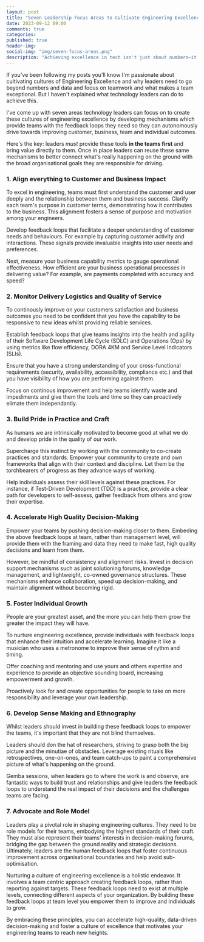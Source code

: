 ```yaml
---
layout: post
title: "Seven Leadership Focus Areas to Cultivate Engineering Excellence"
date: 2023-09-12 09:00
comments: true
categories:
published: true
header-img:
social-img: "img/seven-focus-areas.png"
description: "Achieving excellence in tech isn't just about numbers—it's about leaders cultivating cultures of excellence. Here are 7 actionable strategies tech leaders can use to create highly empowered teams and drive organizational performance."
---
```


If you've been following my posts you'll know I'm passionate about cultivating cultures of Engineering Excellence and why leaders need to go beyond numbers and data and focus on teamwork and what makes a team exceptional. But I haven't explained what technology leaders can do to achieve this.

I've come up with seven areas technology leaders can focus on to create these cultures of engineering excellence by developing mechanisms which provide teams with the feedback loops they need so they can autonomously drive towards improving customer, business, team and individual outcomes. 

Here's the key: leaders *must* provide these tools **in the teams first** and bring value directly to them. Once in place leaders can reuse these same mechanisms to better connect what's really happening on the ground with the broad organisational goals they are responsible for driving.

### **1. Align everything to Customer and Business Impact**

To excel in engineering, teams must first understand the customer and user deeply and the relationship between them and business success. Clarify each team's purpose in customer terms, demonstrating how it contributes to the business. This alignment fosters a sense of purpose and motivation among your engineers.

Develop feedback loops that facilitate a deeper understanding of customer needs and behaviours. For example by capturing customer activity and interactions. These signals provide invaluable insights into user needs and preferences. 

Next, measure your business capability metrics to gauge operational effectiveness. How efficient are your business operational processes in delivering value? For example, are payments completed with accuracy and speed?

### **2. Monitor Delivery Logistics and Quality of Service**

To continously improve on your customers satisfaction and business outcomes you need to be confident that you have the capability to be responsive to new ideas whilst providing reliable services.

Establish feedback loops that give teams insights into the health and agility of their Software Development Life Cycle (SDLC) and Operations (Ops) by using metrics like flow efficiency, DORA 4KM and Service Level Indicators (SLIs).

Ensure that you have a strong understanding of your cross-functional requirements (security, availability, accessibility, compliance etc.) and that you have visibility of how you are performing against them.

Focus on continous improvement and help teams identify waste and impediments and give them the tools and time so they can proactively elimate them independantly. 

### **3. Build Pride in Practice and Craft**

As humans we are intrinsically motivated to become good at what we do and develop pride in the quality of our work.

Supercharge this instinct by working with the community to co-create practices and standards. Empower your community to create and own frameworks that align with their context and discipline. Let them be the torchbearers of progress as they advance ways of working. 

Help individuals assess their skill levels against these practices. For instance, if Test-Driven Development (TDD) is a practice, provide a clear path for developers to self-assess, gather feedback from others and grow their expertise.

### **4. Accelerate High Quality Decision-Making**

Empower your teams by pushing decision-making closer to them. Embeding the above feedback loops at team, rather than management level, will provide them with the framing and data they need to make fast, high quality decisions and learn from them. 

However, be mindful of consistency and alignment risks. Invest in decision support mechanisms such as joint solutioning forums, knowledge management, and lightweight, co-owned governance structures. These mechanisms enhance collaboration, speed up decision-making, and maintain alignment without becoming rigid.

### **5. Foster Individual Growth**

People are your greatest asset, and the more you can help them grow the greater the impact they will have.

To nurture engineering excellence, provide individuals with feedback loops that enhance their intuition and accelerate learning. Imagine it like a musician who uses a metronome to improve their sense of rythm and timing. 

Offer coaching and mentoring and use yours and others expertise and experience to provide an objective sounding board, increasing empowerment and growth.

Proactively look for and create opportunities for people to take on more responsibility and leverage your own leadership.

### **6. Develop Sense Making and Ethnography**

Whilst leaders should invest in building these feedback loops to empower the teams, it's important that they are not blind themselves.

Leaders should don the hat of researchers, striving to grasp both the big picture and the minutiae of obstacles. Leverage existing rituals like retrospectives, one-on-ones, and team catch-ups to paint a comprehensive picture of what's happening on the ground.

Gemba sessions, when leaders go to where the work is and observe, are fantastic ways to build trust and relationships and give leaders the feedback loops to understand the real impact of their decisions and the challenges teams are facing.

### **7. Advocate and Role Model**

Leaders play a pivotal role in shaping engineering cultures. They need to be role models for their teams, embodying the highest standards of their craft. They must also represent their teams' interests in decision-making forums, bridging the gap between the ground reality and strategic decisions. Ultimately, leaders are the human feedback loops that foster continuous improvement across organisational boundaries and help avoid sub-optimisation.

Nurturing a culture of engineering excellence is a holistic endeavor. It involves a team centric approach creating feedback loops, rather than reporting against targets. These feedback loops need to exist at multiple levels, connecting different aspects of your organization. By building these feedback loops at team level you empower them to improve and individuals to grow. 

By embracing these principles, you can accelerate high-quality, data-driven decision-making and foster a culture of excellence that motivates your engineering teams to reach new heights.